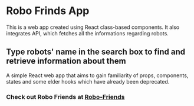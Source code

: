 # Robo Frinds App
This is a web app created using React class-based components. It also integrates API, which fetches all the informations regarding robots.

## Type robots' name in the search box to find and retrieve information about them

A simple React web app that aims to gain familiarity of props, components, states and some elder hooks which have already been deprecated.

### Check out Robo Friends at [Robo-Friends](https://robo-friendsm90.netlify.app/)
